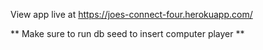 View app live at https://joes-connect-four.herokuapp.com/

** Make sure to run db seed to insert computer player **